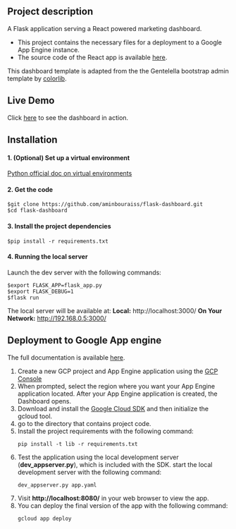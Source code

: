 ## Project description

A Flask application serving a React powered marketing dashboard. 
- This project contains the necessary files for a deployment to a Google App Engine instance.
- The source code of the React app is available [here](https://github.com/aminbouraiss/react-dashboard).

This dashboard template is adapted from the the Gentelella bootstrap admin template by [colorlib](https://colorlib.com/polygon/gentelella/index.html).

## Live Demo

Click [here](https://lively-welder-190307.appspot.com/) to see the dashboard in action.

## Installation

#### 1. (Optional) Set up a virtual environment
[Python official doc on virtual environments](https://docs.python.org/3/library/venv.html) 

#### 2. Get the code
```shell
$git clone https://github.com/aminbouraiss/flask-dashboard.git
$cd flask-dashboard
```    

#### 3. Install the project dependencies
```shell
$pip install -r requirements.txt
```
#### 4. Running the local server
Launch the dev server with the following commands:
```shell
$export FLASK_APP=flask_app.py
$export FLASK_DEBUG=1
$flask run
```
The local server will be available at:
**Local:**            http://localhost:3000/
**On Your Network:**  http://192.168.0.5:3000/

## Deployment to Google App engine

The full documentation is available [here](https://cloud.google.com/appengine/docs/standard/python/quickstart).

1. Create a new GCP project and App Engine application using the [GCP Console](https://console.cloud.google.com/projectselector/appengine/create?lang=python&st=true&_ga=2.96565727.1573023038.1514731330-1693154763.1416115773)
2. When prompted, select the region where you want your App Engine application located. After your App Engine application is created, the Dashboard opens.
3. Download and install the [Google Cloud SDK](https://cloud.google.com/appengine/docs/standard/python/download) and then initialize the gcloud tool.
4. go to the directory that contains project code.
5. Install the project requirements with the following command:
	```shell
	pip install -t lib -r requirements.txt
	```
6. Test the application using the local development server (**dev_appserver.py**), which is included with the SDK. start the local development server with the following command:
	```shell
	dev_appserver.py app.yaml
	```
7. Visit **http://localhost:8080/** in your web browser to view the app.
8. You can deploy the final version of the app with the following command:
	```shell
	gcloud app deploy
	```










